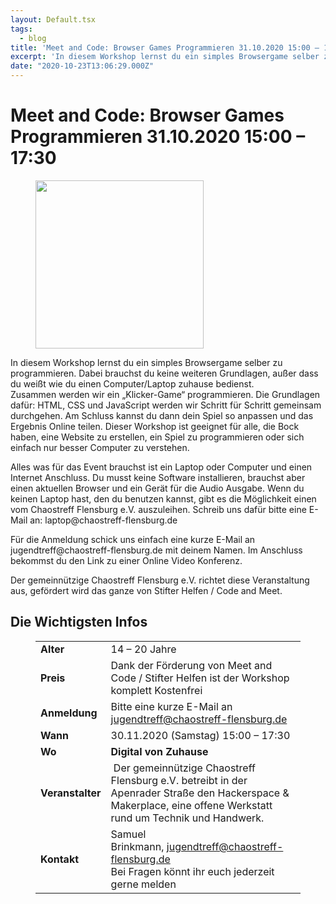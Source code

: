```yaml
---
layout: Default.tsx
tags:
  - blog
title: 'Meet and Code: Browser Games Programmieren 31.10.2020 15:00 – 17:30'
excerpt: 'In diesem Workshop lernst du ein simples Browsergame selber zu programmieren. Dabei brauchst du keine weiteren Grundlagen, außer dass du weißt wie du einen Computer/Laptop zuhause bedienst.Zusammen werden wir ein […]'
date: "2020-10-23T13:06:29.000Z"
---
```


# Meet and Code: Browser Games Programmieren 31.10.2020 15:00 &#8211; 17:30

<div class="wp-block-image"><figure class="alignleft size-large is-resized"><img decoding="async" loading="lazy" src="https://chaostreff-flensburg.de/wp-content/uploads/2020/10/browser-game-link.png" alt="" class="wp-image-1512" width="269" height="269" srcset="https://chaostreff-flensburg.de/wp-content/uploads/2020/10/browser-game-link.png 500w, https://chaostreff-flensburg.de/wp-content/uploads/2020/10/browser-game-link-300x300.png 300w, https://chaostreff-flensburg.de/wp-content/uploads/2020/10/browser-game-link-150x150.png 150w" sizes="(max-width: 269px) 100vw, 269px" /></figure></div>

<p>In diesem Workshop lernst du ein simples Browsergame selber zu programmieren. Dabei brauchst du keine weiteren Grundlagen, außer dass du weißt wie du einen Computer/Laptop zuhause bedienst.<br>Zusammen werden wir ein &#8222;Klicker-Game&#8220; programmieren. Die Grundlagen dafür: HTML, CSS und JavaScript werden wir Schritt für Schritt gemeinsam durchgehen. Am Schluss kannst du dann dein Spiel so anpassen und das Ergebnis Online teilen. Dieser Workshop ist geeignet für alle, die Bock haben, eine Website zu erstellen, ein Spiel zu programmieren oder sich einfach nur besser Computer zu verstehen.</p>

<p>Alles was für das Event brauchst ist ein Laptop oder Computer und einen Internet Anschluss. Du musst keine Software installieren, brauchst aber einen aktuellen Browser und ein Gerät für die Audio Ausgabe. Wenn du keinen Laptop hast, den du benutzen kannst, gibt es die Möglichkeit einen vom Chaostreff Flensburg e.V. auszuleihen. Schreib uns dafür bitte eine E-Mail an: laptop@chaostreff-flensburg.de</p>

<p>Für die Anmeldung schick uns einfach eine kurze E-Mail an jugendtreff@chaostreff-flensburg.de mit deinem Namen. Im Anschluss bekommst du den Link zu einer Online Video Konferenz. </p>

<p>Der gemeinnützige Chaostreff Flensburg e.V. richtet diese Veranstaltung aus, gefördert wird das ganze von Stifter Helfen / Code and Meet.</p>

<h2 id="infobox">Die Wichtigsten Infos</h2>

<figure class="wp-block-table"><table><tbody><tr><td><strong>Alter</strong></td><td>14 – 20 Jahre</td></tr><tr><td><strong>Preis</strong></td><td>Dank der Förderung von Meet and Code / Stifter Helfen ist der Workshop komplett Kostenfrei</td></tr><tr><td><strong>Anmeldung</strong></td><td>Bitte eine kurze E-Mail an <a href="mailto:jugendtreff@chaostreff-flensburg.de">jugendtreff@chaostreff-flensburg.de</a></td></tr><tr><td><strong>Wann</strong></td><td>30.11.2020 (Samstag) 15:00 – 17:30</td></tr><tr><td><strong>Wo</strong></td><td><strong>Digital von Zuhause</strong></td></tr><tr><td><strong>Veranstalter</strong></td><td>&nbsp;Der gemeinnützige Chaostreff Flensburg e.V. betreibt in der Apenrader Straße den Hackerspace &amp; Makerplace, eine offene Werkstatt rund um Technik und Handwerk.</td></tr><tr><td><strong>Kontakt</strong></td><td>Samuel Brinkmann,&nbsp;<a href="mailto:jugendtreff@chaostreff-flensburg.de">jugendtreff@chaostreff-flensburg.de</a><br>Bei Fragen könnt ihr euch jederzeit gerne melden</td></tr></tbody></table></figure>

<h2 id="faq"></h2>

<p></p>
